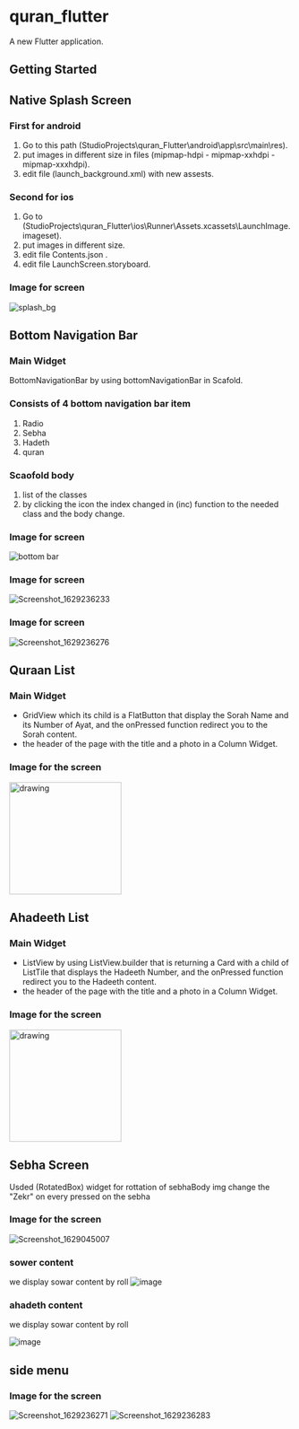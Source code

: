 

# quran_flutter

A new Flutter application.

## Getting Started
## Native Splash Screen

### First for android 
1. Go to this path (StudioProjects\quran_Flutter\android\app\src\main\res).
2. put images in different size in files (mipmap-hdpi - mipmap-xxhdpi - mipmap-xxxhdpi).
3. edit file (launch_background.xml) with new assests.

### Second for ios
1. Go to (StudioProjects\quran_Flutter\ios\Runner\Assets.xcassets\LaunchImage.imageset).
2. put images in different size.
3. edit file Contents.json .
4. edit file LaunchScreen.storyboard.

### Image for screen
![splash_bg](https://user-images.githubusercontent.com/66642836/129480076-dc52121f-3499-42e6-94b9-93dd7d363f8a.png)

## Bottom Navigation Bar

### Main Widget
BottomNavigationBar by using bottomNavigationBar in Scafold.

### Consists of 4 bottom navigation bar item
1. Radio
2. Sebha
3. Hadeth
4. quran

### Scaofold body
1. list of the classes
2. by clicking the icon the index changed in (inc) function to the needed class and the body change.

### Image for screen
![bottom bar](https://user-images.githubusercontent.com/61477146/129481287-0167362e-eb91-434c-bcc0-87a7a443f479.png)

### Image for screen
![Screenshot_1629236233](https://user-images.githubusercontent.com/61477146/129805036-5ed16d8b-8038-4d3e-b98a-9a4e651be173.png)

### Image for screen
![Screenshot_1629236276](https://user-images.githubusercontent.com/61477146/129805045-b89754bf-7274-4e7f-96a4-c5fa4f7c772b.png)



## Quraan List

### Main Widget
* GridView which its child is a FlatButton that display the Sorah Name and its Number of Ayat, and the onPressed function redirect you to the Sorah content.
* the header of the page with the title and a photo in a Column Widget.

### Image for the screen
<img src="https://user-images.githubusercontent.com/45634921/129483294-8b489110-ae5d-438a-ae53-2c6fefc27b8b.jpg" alt="drawing" width="200"/>


## Ahadeeth List

### Main Widget
* ListView by using ListView.builder that is returning a Card with a child of ListTile that displays the Hadeeth Number, and the onPressed function redirect you to the Hadeeth content.
* the header of the page with the title and a photo in a Column Widget.

### Image for the screen
<img src="https://user-images.githubusercontent.com/45634921/129483574-bd641658-f8d6-4dae-b6c9-2d09c6a5e288.jpg" alt="drawing" width="200"/>


## Sebha Screen
Usded (RotatedBox) widget for rottation of sebhaBody img
change the "Zekr" on every pressed on the sebha

### Image for the screen
![Screenshot_1629045007](https://user-images.githubusercontent.com/61477146/129485586-265a3d98-ffea-4ee3-80bb-7587d9d97491.png)

### sower content

we display sowar content by roll
![image](https://user-images.githubusercontent.com/60001834/129487277-8eff7790-4dc1-4fd6-a471-0ac19fa94758.png)



### ahadeth content

we display sowar content by roll


![image](https://user-images.githubusercontent.com/60001834/129487329-90626f1f-e42c-4360-b2f4-25db6f5af93e.png)

## side menu
### Image for the screen
![Screenshot_1629236271](https://user-images.githubusercontent.com/61477146/129805161-6edc4607-ff97-4405-9409-b84c04c4dc89.png)
![Screenshot_1629236283](https://user-images.githubusercontent.com/61477146/129805188-38916d0f-bc88-4047-82d8-fc5e78a3145c.png)


